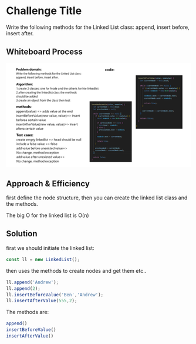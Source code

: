 # Challenge Title
Write the following methods for the Linked List class: append, insert before, insert after.

## Whiteboard Process
![](./images/LinkedList.png)

## Approach & Efficiency
first define the node structure, then you can create the linked list class and the methods. 

The big O for the linked list is O(n)

## Solution
firat we should initiate the linked list:
```js
const ll = new LinkedList();
```

then uses the methods to create nodes and get them etc..
```js
ll.append('Andrew');
ll.append(2);
ll.insertBeforeValue('Ben','Andrew');
ll.insertAfterValue(555,2);
```

The methods are:
```js
append()
insertBeforeValue()
insertAfterValue()
```
